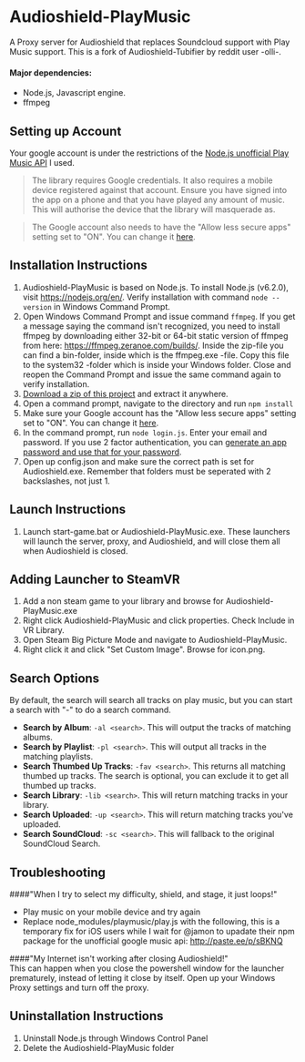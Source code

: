 # Audioshield-PlayMusic

A Proxy server for Audioshield that replaces Soundcloud support with Play Music support. This is a fork of Audioshield-Tubifier by reddit user -olli-.

#### Major dependencies: 
* Node.js, Javascript engine.
* ffmpeg

## Setting up Account

Your google account is under the restrictions of the [Node.js unofficial Play Music API](https://github.com/jamon/playmusic) I used.

>The library requires Google credentials. It also requires a mobile device registered against that account. Ensure you have signed into the app on a phone and that you have played any amount of music. This will authorise the device that the library will masquerade as.

>The Google account also needs to have the "Allow less secure apps" setting set to "ON". You can change it [here](https://myaccount.google.com/security#connectedapps).

## Installation Instructions

1. Audioshield-PlayMusic is based on Node.js. To install Node.js (v6.2.0), visit https://nodejs.org/en/. Verify installation with command `node --version` in Windows Command Prompt.
2. Open Windows Command Prompt and issue command `ffmpeg`. If you get a message saying the command isn't recognized, you need to install ffmpeg by downloading either 32-bit or 64-bit static version of ffmpeg from here: https://ffmpeg.zeranoe.com/builds/. Inside the zip-file you can find a bin-folder, inside which is the ffmpeg.exe -file. Copy this file to the system32 -folder which is inside your Windows folder. Close and reopen the Command Prompt and issue the same command again to verify installation.
3. [Download a zip of this project](https://github.com/kufii/Audioshield-PlayMusic/archive/master.zip) and extract it anywhere.
4. Open a command prompt, navigate to the directory and run `npm install`
5. Make sure your Google account has the "Allow less secure apps" setting set to "ON". You can change it [here](https://myaccount.google.com/security#connectedapps).
6. In the command prompt, run `node login.js`. Enter your email and password. If you use 2 factor authentication, you can [generate an app password and use that for your password](https://support.google.com/accounts/answer/185833?hl=en).
7. Open up config.json and make sure the correct path is set for Audioshield.exe. Remember that folders must be seperated with 2 backslashes, not just 1. 

## Launch Instructions

1. Launch start-game.bat or Audioshield-PlayMusic.exe. These launchers will launch the server, proxy, and Audioshield, and will close them all when Audioshield is closed.

## Adding Launcher to SteamVR

1. Add a non steam game to your library and browse for Audioshield-PlayMusic.exe
2. Right click Audioshield-PlayMusic and click properties. Check Include in VR Library.
3. Open Steam Big Picture Mode and navigate to Audioshield-PlayMusic.
4. Right click it and click "Set Custom Image". Browse for icon.png.

## Search Options

By default, the search will search all tracks on play music, but you can start a search with "-" to do a search command.		

* **Search by Album**: `-al <search>`. This will output the tracks of matching albums.
* **Search by Playlist**: `-pl <search>`. This will output all tracks in the matching playlists.
* **Search Thumbed Up Tracks**: `-fav <search>`. This returns all matching thumbed up tracks. The search is optional, you can exclude it to get all thumbed up tracks.
* **Search Library**: `-lib <search>`. This will return matching tracks in your library.
* **Search Uploaded**: `-up <search>`. This will return matching tracks you've uploaded.
* **Search SoundCloud**: `-sc <search>`. This will fallback to the original SoundCloud Search.

## Troubleshooting
####"When I try to select my difficulty, shield, and stage, it just loops!"
* Play music on your mobile device and try again
* Replace node_modules/playmusic/play.js with the following, this is a temporary fix for iOS users while I wait for @jamon to upadate their npm package for the unofficial google music api: http://paste.ee/p/sBKNQ

####"My Internet isn't working after closing Audioshield!"  
This can happen when you close the powershell window for the launcher prematurely, instead of letting it close by itself. Open up your Windows Proxy settings and turn off the proxy.

## Uninstallation Instructions
1. Uninstall Node.js through Windows Control Panel
2. Delete the Audioshield-PlayMusic folder





